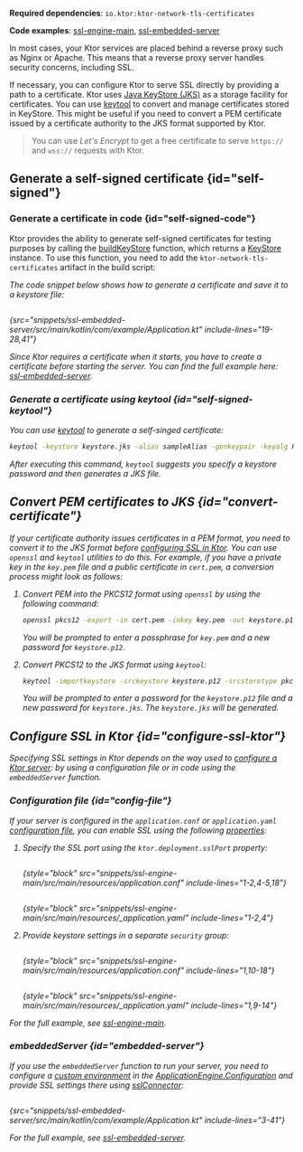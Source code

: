 [//]: # (title: SSL and certificates in Ktor Server)

<show-structure for="chapter" depth="2"/>
<primary-label ref="server-plugin"/>

<tldr>
<p>
<b>Required dependencies</b>: <code>io.ktor:ktor-network-tls-certificates</code>
</p>
<p>
<b>Code examples</b>: 
<a href="https://github.com/ktorio/ktor-documentation/tree/%ktor_version%/codeSnippets/snippets/ssl-engine-main">ssl-engine-main</a>, 
<a href="https://github.com/ktorio/ktor-documentation/tree/%ktor_version%/codeSnippets/snippets/ssl-embedded-server">ssl-embedded-server</a>
</p>
</tldr>

In most cases, your Ktor services are placed behind a reverse proxy such as Nginx or Apache.
This means that a reverse proxy server handles security concerns, including SSL.

If necessary, you can configure Ktor to serve SSL directly by providing a path to a certificate.
Ktor uses [Java KeyStore (JKS)](https://docs.oracle.com/javase/8/docs/api/java/security/KeyStore.html) as a storage
facility for certificates.
You can use [keytool](https://docs.oracle.com/javase/8/docs/technotes/tools/unix/keytool.html) to convert and manage
certificates stored in KeyStore.
This might be useful if you need to convert a PEM certificate issued by a certificate authority to the JKS format
supported by Ktor.

> You can use _Let's Encrypt_ to get a free certificate to serve `https://` and `wss://` requests with Ktor.

## Generate a self-signed certificate {id="self-signed"}

### Generate a certificate in code {id="self-signed-code"}

Ktor provides the ability to generate self-signed certificates for testing purposes by calling
the [buildKeyStore](https://api.ktor.io/ktor-network/ktor-network-tls/ktor-network-tls-certificates/io.ktor.network.tls.certificates/build-key-store.html)
function, which returns
a [KeyStore](https://docs.oracle.com/en/java/javase/17/docs/api/java.base/java/security/KeyStore.html) instance.
To use this function, you need to add the `ktor-network-tls-certificates` artifact in the build script:

<var name="artifact_name" value="ktor-network-tls-certificates"/>
<include from="lib.topic" element-id="add_ktor_artifact"/>

The code snippet below shows how to generate a certificate and save it to a keystore file:

```kotlin
```

{src="snippets/ssl-embedded-server/src/main/kotlin/com/example/Application.kt" include-lines="19-28,41"}

Since Ktor requires a certificate when it starts, you have to create a certificate before starting the server.
You can find the full example
here: [ssl-embedded-server](https://github.com/ktorio/ktor-documentation/tree/%ktor_version%/codeSnippets/snippets/ssl-embedded-server).

### Generate a certificate using keytool {id="self-signed-keytool"}

You can use [keytool](https://docs.oracle.com/javase/8/docs/technotes/tools/unix/keytool.html) to generate a self-singed
certificate:

```Bash
keytool -keystore keystore.jks -alias sampleAlias -genkeypair -keyalg RSA -keysize 4096 -validity 3 -dname 'CN=localhost, OU=ktor, O=ktor, L=Unspecified, ST=Unspecified, C=US'
```

After executing this command, `keytool` suggests you specify a keystore password and then generates a JKS file.

## Convert PEM certificates to JKS {id="convert-certificate"}

If your certificate authority issues certificates in a PEM format, you need to convert it to the JKS format
before [configuring SSL in Ktor](#configure-ssl-ktor).
You can use `openssl` and `keytool` utilities to do this.
For example, if you have a private key in the `key.pem` file and a public certificate in `cert.pem`, a conversion
process might look as follows:

1. Convert PEM into the PKCS12 format using `openssl` by using the following command:
   ```Bash
   openssl pkcs12 -export -in cert.pem -inkey key.pem -out keystore.p12 -name "sampleAlias"
   ```
   You will be prompted to enter a passphrase for `key.pem` and a new password for `keystore.p12`.

2. Convert PKCS12 to the JKS format using `keytool`:
   ```Bash
   keytool -importkeystore -srckeystore keystore.p12 -srcstoretype pkcs12 -destkeystore keystore.jks
   ```
   You will be prompted to enter a password for the `keystore.p12` file and a new password for `keystore.jks`.
   The `keystore.jks` will be generated.

## Configure SSL in Ktor {id="configure-ssl-ktor"}

Specifying SSL settings in Ktor depends on the way used to [configure a Ktor server](server-create-and-configure.topic):
by using a configuration file or in code using the `embeddedServer` function.

### Configuration file {id="config-file"}

If your server is configured in the `application.conf`
or `application.yaml` [configuration file](server-configuration-file.topic), you can enable SSL using the
following [properties](server-configuration-file.topic#predefined-properties):

1. Specify the SSL port using the `ktor.deployment.sslPort` property:

   <tabs group="config">
   <tab title="application.conf" group-key="hocon">

   ```shell
   ```
   {style="block" src="snippets/ssl-engine-main/src/main/resources/application.conf" include-lines="1-2,4-5,18"}

   </tab>
   <tab title="application.yaml" group-key="yaml">

   ```yaml
   ```
   {style="block" src="snippets/ssl-engine-main/src/main/resources/_application.yaml" include-lines="1-2,4"}

   </tab>
   </tabs>

2. Provide keystore settings in a separate `security` group:

   <tabs group="config">
   <tab title="application.conf" group-key="hocon">

   ```shell
   ```
   {style="block" src="snippets/ssl-engine-main/src/main/resources/application.conf" include-lines="1,10-18"}

   </tab>
   <tab title="application.yaml" group-key="yaml">

   ```yaml
   ```
   {style="block" src="snippets/ssl-engine-main/src/main/resources/_application.yaml" include-lines="1,9-14"}

   </tab>
   </tabs>

For the full example,
see [ssl-engine-main](https://github.com/ktorio/ktor-documentation/tree/%ktor_version%/codeSnippets/snippets/ssl-engine-main).

### embeddedServer {id="embedded-server"}

If you use the `embeddedServer` function to run your server, you need to configure
a [custom environment](server-configuration-code.topic#embedded-custom) in
the [ApplicationEngine.Configuration](https://api.ktor.io/ktor-server/ktor-server-core/io.ktor.server.engine/-application-engine/-configuration/index.html)
and provide
SSL settings there
using [sslConnector](https://api.ktor.io/ktor-server/ktor-server-core/io.ktor.server.engine/ssl-connector.html):

```kotlin
```

{src="snippets/ssl-embedded-server/src/main/kotlin/com/example/Application.kt" include-lines="3-41"}

For the full example,
see [ssl-embedded-server](https://github.com/ktorio/ktor-documentation/tree/%ktor_version%/codeSnippets/snippets/ssl-embedded-server).
